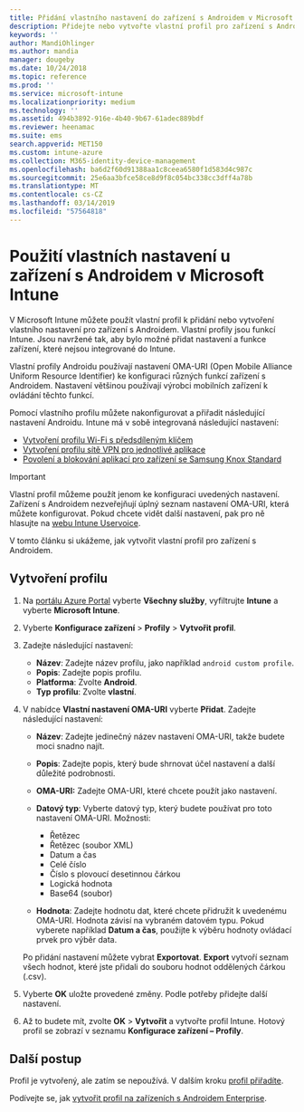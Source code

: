 ```yaml
---
title: Přidání vlastního nastavení do zařízení s Androidem v Microsoft Intune – Azure | Microsoft Docs
description: Přidejte nebo vytvořte vlastní profil pro zařízení s Androidem k vytvoření profilu Wi-Fi s předsdíleným klíčem, vytvoření profilu sítě VPN pro jednotlivé aplikace nebo povolení/blokování aplikací pro zařízení se Samsung Knox Standard v Microsoft Intune
keywords: ''
author: MandiOhlinger
ms.author: mandia
manager: dougeby
ms.date: 10/24/2018
ms.topic: reference
ms.prod: ''
ms.service: microsoft-intune
ms.localizationpriority: medium
ms.technology: ''
ms.assetid: 494b3892-916e-4b40-9b67-61adec889bdf
ms.reviewer: heenamac
ms.suite: ems
search.appverid: MET150
ms.custom: intune-azure
ms.collection: M365-identity-device-management
ms.openlocfilehash: ba6d2f60d91388aa1c8ceea6580f1d583d4c987c
ms.sourcegitcommit: 25e6aa3bfce58ce8d9f8c054bc338cc3dff4a78b
ms.translationtype: MT
ms.contentlocale: cs-CZ
ms.lasthandoff: 03/14/2019
ms.locfileid: "57564818"
---
```

# <a name="use-custom-settings-for-android-devices-in-microsoft-intune"></a>Použití vlastních nastavení u zařízení s Androidem v Microsoft Intune

V Microsoft Intune můžete použít vlastní profil k přidání nebo vytvoření vlastního nastavení pro zařízení s Androidem. Vlastní profily jsou funkcí Intune. Jsou navržené tak, aby bylo možné přidat nastavení a funkce zařízení, které nejsou integrované do Intune.

Vlastní profily Androidu používají nastavení OMA-URI (Open Mobile Alliance Uniform Resource Identifier) ke konfiguraci různých funkcí zařízení s Androidem. Nastavení většinou používají výrobci mobilních zařízení k ovládání těchto funkcí.

Pomocí vlastního profilu můžete nakonfigurovat a přiřadit následující nastavení Androidu. Intune má v sobě integrovaná následující nastavení:

- [Vytvoření profilu Wi-Fi s předsdíleným klíčem](/intune/wi-fi-profile-shared-key)
- [Vytvoření profilu sítě VPN pro jednotlivé aplikace](/intune/android-pulse-secure-per-app-vpn)
- [Povolení a blokování aplikací pro zařízení se Samsung Knox Standard](/intune/samsung-knox-apps-allow-block)

>[!IMPORTANT]
> Vlastní profil můžeme použít jenom ke konfiguraci uvedených nastavení. Zařízení s Androidem nezveřejňují úplný seznam nastavení OMA-URI, která můžete konfigurovat. Pokud chcete vidět další nastavení, pak pro ně hlasujte na [webu Intune Uservoice](https://microsoftintune.uservoice.com/forums/291681-ideas).

V tomto článku si ukážeme, jak vytvořit vlastní profil pro zařízení s Androidem.

## <a name="create-the-profile"></a>Vytvoření profilu

1. Na [portálu Azure Portal](https://portal.azure.com) vyberte **Všechny služby**, vyfiltrujte **Intune** a vyberte **Microsoft Intune**.
2. Vyberte **Konfigurace zařízení** > **Profily** > **Vytvořit profil**.
3. Zadejte následující nastavení:

    - **Název**: Zadejte název profilu, jako například `android custom profile`.
    - **Popis**: Zadejte popis profilu.
    - **Platforma**: Zvolte **Android**.
    - **Typ profilu**: Zvolte **vlastní**.

4. V nabídce **Vlastní nastavení OMA-URI** vyberte **Přidat**. Zadejte následující nastavení:

    - **Název**: Zadejte jedinečný název nastavení OMA-URI, takže budete moci snadno najít.
    - **Popis**: Zadejte popis, který bude shrnovat účel nastavení a další důležité podrobnosti.
    - **OMA-URI:** Zadejte OMA-URI, které chcete použít jako nastavení.
    - **Datový typ**: Vyberte datový typ, který budete používat pro toto nastavení OMA-URI. Možnosti:

      - Řetězec
      - Řetězec (soubor XML)
      - Datum a čas
      - Celé číslo
      - Číslo s plovoucí desetinnou čárkou
      - Logická hodnota
      - Base64 (soubor)

    - **Hodnota**: Zadejte hodnotu dat, které chcete přidružit k uvedenému OMA-URI. Hodnota závisí na vybraném datovém typu. Pokud vyberete například **Datum a čas**, použijte k výběru hodnoty ovládací prvek pro výběr data.

    Po přidání nastavení můžete vybrat **Exportovat**. **Export** vytvoří seznam všech hodnot, které jste přidali do souboru hodnot oddělených čárkou (.csv).

5. Vyberte **OK** uložte provedené změny. Podle potřeby přidejte další nastavení. 
6. Až to budete mít, zvolte **OK** > **Vytvořit** a vytvořte profil Intune. Hotový profil se zobrazí v seznamu **Konfigurace zařízení – Profily**.

## <a name="next-steps"></a>Další postup

Profil je vytvořený, ale zatím se nepoužívá. V dalším kroku [profil přiřadíte](device-profile-assign.md).

Podívejte se, jak [vytvořit profil na zařízeních s Androidem Enterprise](custom-settings-android-for-work.md).
